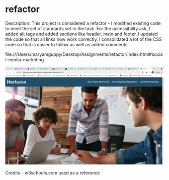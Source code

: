 # refactor
Description: This project is considered a refactor - I modified existing code to meet the set of standards set in the task.  For the accessibility ask, I added alt tags and added sections like header, main and footer.    I updated the code so that all links now work correctly.  I consolidated a lot of the CSS code so that is easier to follow as well as added comments.  

file:///Users/maryamguppy/Desktop/Assignments/refactor/index.html#social-media-marketing

![alt text](assets/images/Screenshot.png) 

Credits - w3schools.com used as a reference